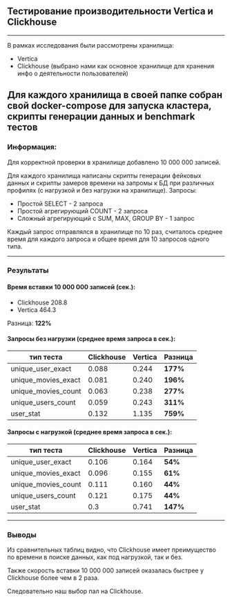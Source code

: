 ## Тестирование производительности Vertica и Clickhouse

---


В рамках исследования были рассмотрены хранилища:
- Vertica
- Clickhouse (выбрано нами как основное хранилище для хранения инфо о деятельности пользователей)

Для каждого хранилища в своей папке собран свой docker-compose для запуска кластера,
скрипты генерации данных и benchmark тестов
---
### Информация:
Для корректной проверки в хранилище добавлено 10 000 000 записей.

Для каждого хранилища написаны скрипты генерации фейковых данных и 
скрипты замеров времени на запромы к БД при различных профилях (с нагрузкой и без нагрузки на хранилище).
Запросы: 
 - Простой SELECT - 2 запроса
 - Простой агрегирующий COUNT - 2 запроса
 - Сложный агрегирующий с SUM, MAX, GROUP BY - 1 запрос


Каждый запрос отправлялся в хранилище по 10 раз, 
считалось среднее время для каждого запроса и общее время для 10 запросов одного типа.

--- 

### Результаты

#### Время вставки 10 000 000 записей (сек.):
 - Clickhouse 208.8 
 - Vertica 464.3

Разница: **122%**

#### Запросы без нагрузки (среднее время запроса в сек.):

| тип теста           | Clickhouse | Vertica | Разница  |
|---------------------|------------|---------|----------|
| unique_user_exact   | 0.088      | 0.244   | **177%** |
| unique_movies_exact | 0.081      | 0.240   | **196%** |
| unique_movies_count | 0.063      | 0.238   | **277%** |
| unique_users_count  | 0.059      | 0.243   | **311%** |
| user_stat           | 0.132      | 1.135   | **759%** |


#### Запросы c нагрузкой (среднее время запроса в сек.):

| тип теста           | Clickhouse | Vertica | Разница  |
|---------------------|------------|---------|----------|
| unique_user_exact   | 0.106      | 0.164   | **54%**  |
| unique_movies_exact | 0.096      | 0.155   | **61%**  |
| unique_movies_count | 0.111      | 0.160   | **44%**  |
| unique_users_count  | 0.121      | 0.175   | **44%**  |
| user_stat           | 0.3        | 0.741   | **147%** |


---
### Выводы

Из сравнительных таблиц видно, что Clickhouse имеет преимущество 
по времени в поиске данных, как под нагрузкой, так и без.

Также скорость вставки 10 000 000 записей оказалась быстрее у Clickhouse более чем в 2 раза.

Следовательно наш выбор пал на  Clickhouse.